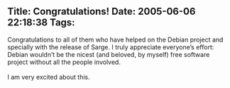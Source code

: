Title: Congratulations!
Date: 2005-06-06 22:18:38
Tags: 
---
Congratulations to all of them who have helped on the Debian project
and specially with the release of Sarge. I truly appreciate everyone&#8217;s
effort: Debian wouldn&#8217;t be the nicest (and beloved, by myself) free
software project without all the people involved.<br/><br/>
I am very excited about this. <br/><br/><br/>
